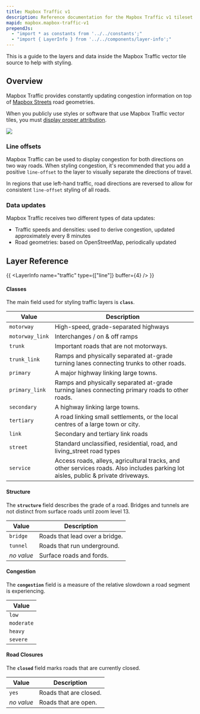 ```yaml
---
title: Mapbox Traffic v1
description: Reference documentation for the Mapbox Traffic v1 tileset.
mapid: mapbox.mapbox-traffic-v1
prependJs:
  - "import * as constants from '../../constants';"
  - "import { LayerInfo } from '../../components/layer-info';"
---
```


This is a guide to the layers and data inside the Mapbox Traffic vector tile source to help with styling.

## Overview

Mapbox Traffic provides constantly updating congestion information on top of [Mapbox Streets](https://www.mapbox.com/maps/streets/) road geometries.

When you publicly use styles or software that use Mapbox Traffic vector tiles, you must [display proper attribution](https://www.mapbox.com/help/attribution/).

![](https://api.mapbox.com/styles/v1/mapbox/traffic-day-v2/tiles/256/14/4823/6160?access_token={{constants.ACCESS_TOKEN}})

### Line offsets

Mapbox Traffic can be used to display congestion for both directions on two way roads. When styling congestion, it's recommended that you add a positive `line-offset` to the layer to visually separate the directions of travel.

In regions that use left-hand traffic, road directions are reversed to allow for consistent `line-offset` styling of all roads.

### Data updates

Mapbox Traffic receives two different types of data updates:

- Traffic speeds and densities: used to derive congestion, updated approximately every 8 minutes
- Road geometries: based on OpenStreetMap, periodically updated


## Layer Reference

{{ <LayerInfo name="traffic" type={["line"]} buffer={4} /> }}

#### Classes

The main field used for styling traffic layers is __`class`__.

| Value | Description |
|---|---|
| `motorway` | High-speed, grade-separated highways |
| `motorway_link` | Interchanges / on & off ramps |
| `trunk` | Important roads that are not motorways. |
| `trunk_link` | Ramps and physically separated at-grade turning lanes connecting trunks to other roads. |
| `primary` | A major highway linking large towns. |
| `primary_link` | Ramps and physically separated at-grade turning lanes connecting primary roads to other roads. |
| `secondary` | A highway linking large towns. |
| `tertiary` | A road linking small settlements, or the local centres of a large town or city. |
| `link` | Secondary and tertiary link roads |
| `street` | Standard unclassified, residential, road, and living_street road types |
| `service` | Access roads, alleys, agricultural tracks, and other services roads. Also includes parking lot aisles, public & private driveways. |

#### Structure

The __`structure`__ field describes the grade of a road. Bridges and tunnels are not distinct from surface roads until zoom level 13.

| Value | Description |
|---|---|
| `bridge` | Roads that lead over a bridge. |
| `tunnel` | Roads that run underground. |
| _no value_ | Surface roads and fords. |

#### Congestion

The __`congestion`__ field is a measure of the relative slowdown a road segment is experiencing.

| Value |
|---|
| `low` |
| `moderate` |
| `heavy` |
| `severe` |

#### Road Closures

The __`closed`__ field marks roads that are currently closed.

| Value | Description |
|---|---|
| `yes` | Roads that are closed. |
| _no value_ | Roads that are open. |
